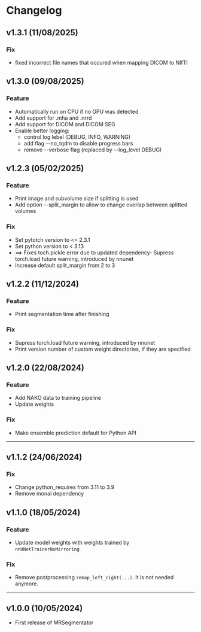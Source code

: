 # Changelog

<!--next-version-placeholder-->

## v1.3.1 (11/08/2025)

### Fix
- fixed incorrect file names that occured when mapping DICOM to NIfTI

## v1.3.0 (09/08/2025)

### Feature
- Automatically run on CPU if no GPU was detected
- Add support for .mha and .nrrd
- Add support for DICOM and DICOM SEG
- Enable better logging:
    - control log lebel (DEBUG, INFO, WARNING)
    - add flag --no_tqdm to disable progress bars
    - remove --verbose flag (replaced by --log_level DEBUG)

## v1.2.3 (05/02/2025)

### Feature
- Print image and subvolume size if splitting is used
- Add option --split_margin to allow to change overlap between splitted volumes

### Fix
- Set pytotch version to <= 2.3.1
- Set python version to < 3.13
- ==> Fixes toch.pickle error due to updated dependency- Supress torch.load future warning, introduced by nnunet
- Increase default split_margin from 2 to 3

## v1.2.2 (11/12/2024)

### Feature
- Print segmentation time after finishing

### Fix
- Supress torch.load future warning, introduced by nnunet
- Print version number of custom weight directories, if they are specified

## v1.2.0 (22/08/2024)

### Feature
- Add NAKO data to training pipeline
- Update weights

### Fix
- Make ensemble prediction default for Python API

___

## v1.1.2 (24/06/2024)

### Fix
- Change python_requires from 3.11 to 3.9
- Remove monai dependency


## v1.1.0 (18/05/2024)

### Feature
- Update model weights with weights trained by `nnUNetTrainerNoMirroring`

### Fix
- Remove postprocessing `remap_left_right(...)`. It is not needed anymore.

___
## v1.0.0 (10/05/2024)
- First release of MRSegmentator